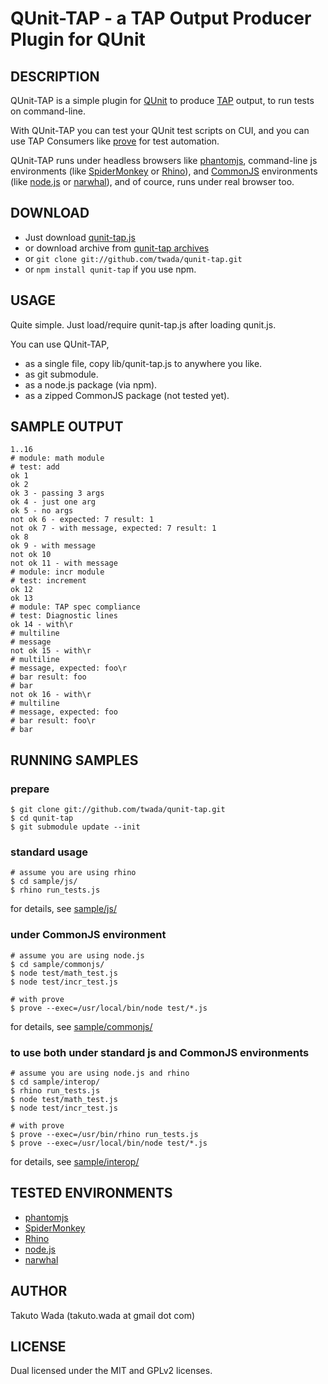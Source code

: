 QUnit-TAP - a TAP Output Producer Plugin for QUnit
================================


DESCRIPTION
---------------------------------------
QUnit-TAP is a simple plugin for [QUnit](http://docs.jquery.com/QUnit) to produce [TAP](http://testanything.org/) output, to run tests on command-line.

With QUnit-TAP you can test your QUnit test scripts on CUI, and you can use TAP Consumers like [prove](http://perldoc.perl.org/prove.html) for test automation.

QUnit-TAP runs under headless browsers like [phantomjs](http://code.google.com/p/phantomjs/), command-line js environments (like [SpiderMonkey](https://developer.mozilla.org/en/SpiderMonkey) or [Rhino](https://developer.mozilla.org/en/Rhino)), and [CommonJS](http://commonjs.org/) environments (like [node.js](http://nodejs.org/) or [narwhal](http://narwhaljs.org/)), and of cource, runs under real browser too.


DOWNLOAD
---------------------------------------
* Just download [qunit-tap.js](http://github.com/twada/qunit-tap/raw/master/lib/qunit-tap.js)
* or download archive from [qunit-tap archives](http://github.com/twada/qunit-tap/downloads)
* or `git clone git://github.com/twada/qunit-tap.git`
* or `npm install qunit-tap` if you use npm.


USAGE
---------------------------------------
Quite simple. Just load/require qunit-tap.js after loading qunit.js.

You can use QUnit-TAP,

* as a single file, copy lib/qunit-tap.js to anywhere you like.
* as git submodule.
* as a node.js package (via npm).
* as a zipped CommonJS package (not tested yet).


SAMPLE OUTPUT
---------------------------------------
    1..16
    # module: math module
    # test: add
    ok 1
    ok 2
    ok 3 - passing 3 args
    ok 4 - just one arg
    ok 5 - no args
    not ok 6 - expected: 7 result: 1
    not ok 7 - with message, expected: 7 result: 1
    ok 8
    ok 9 - with message
    not ok 10
    not ok 11 - with message
    # module: incr module
    # test: increment
    ok 12
    ok 13
    # module: TAP spec compliance
    # test: Diagnostic lines
    ok 14 - with\r
    # multiline
    # message
    not ok 15 - with\r
    # multiline
    # message, expected: foo\r
    # bar result: foo
    # bar
    not ok 16 - with\r
    # multiline
    # message, expected: foo
    # bar result: foo\r
    # bar


RUNNING SAMPLES
---------------------------------------
### prepare
    $ git clone git://github.com/twada/qunit-tap.git
    $ cd qunit-tap
    $ git submodule update --init 


### standard usage

    # assume you are using rhino
    $ cd sample/js/
    $ rhino run_tests.js

for details, see [sample/js/](http://github.com/twada/qunit-tap/tree/master/sample/js/)


### under CommonJS environment

    # assume you are using node.js
    $ cd sample/commonjs/
    $ node test/math_test.js
    $ node test/incr_test.js

    # with prove
    $ prove --exec=/usr/local/bin/node test/*.js

for details, see [sample/commonjs/](http://github.com/twada/qunit-tap/tree/master/sample/commonjs/)


### to use both under standard js and CommonJS environments

    # assume you are using node.js and rhino
    $ cd sample/interop/
    $ rhino run_tests.js
    $ node test/math_test.js
    $ node test/incr_test.js

    # with prove
    $ prove --exec=/usr/bin/rhino run_tests.js
    $ prove --exec=/usr/local/bin/node test/*.js

for details, see [sample/interop/](http://github.com/twada/qunit-tap/tree/master/sample/interop/)


TESTED ENVIRONMENTS
---------------------------------------
* [phantomjs](http://code.google.com/p/phantomjs/)
* [SpiderMonkey](https://developer.mozilla.org/en/SpiderMonkey)
* [Rhino](https://developer.mozilla.org/en/Rhino)
* [node.js](http://nodejs.org/)
* [narwhal](http://narwhaljs.org/)


AUTHOR
---------------------------------------
Takuto Wada (takuto.wada at gmail dot com)


LICENSE
---------------------------------------
Dual licensed under the MIT and GPLv2 licenses.
